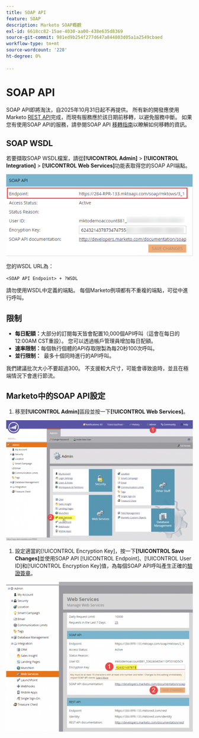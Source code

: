```yaml
---
title: SOAP API
feature: SOAP
description: Marketo SOAP概觀
exl-id: 6618cc82-15ae-4030-aa00-438e635d8369
source-git-commit: 981ed9b254f277d647a844803d05a1a2549cbaed
workflow-type: tm+mt
source-wordcount: '228'
ht-degree: 0%

---
```


# SOAP API

SOAP API即將淘汰，自2025年10月31日起不再提供。 所有新的開發應使用Marketo [REST API](../rest-api/rest-api.md)完成，而現有服務應於該日期前移轉，以避免服務中斷。 如果您有使用SOAP API的服務，請參閱SOAP API [移轉指南](./migration.md)以瞭解如何移轉的資訊。

## SOAP WSDL

若要擷取SOAP WSDL檔案，請從&#x200B;**[!UICONTROL Admin]** > **[!UICONTROL Integration]** > **[!UICONTROL Web Services]**&#x200B;功能表取得您的SOAP API端點。

![SOAP端點](assets/endpoint-soap.png)

您的WSDL URL為：

`<SOAP API Endpoint> + ?WSDL`

請勿使用WSDL中定義的端點。 每個Marketo例項都有不重複的端點，可從中進行呼叫。

## 限制

- **每日配額：**&#x200B;大部分的訂閱每天皆會配置10,000個API呼叫（這會在每日的12:00AM CST重設）。 您可以透過帳戶管理員增加每日配額。
- **速率限制：**&#x200B;每個執行個體的API存取限製為每20秒100次呼叫。
- **並行限制：**  最多十個同時進行的API呼叫。

我們建議批次大小不要超過300。 不支援較大尺寸，可能會導致逾時，並且在極端情況下會進行節流。

## Marketo中的SOAP API設定

1. 移至&#x200B;**[!UICONTROL Admin]**&#x200B;區段並按一下&#x200B;**[!UICONTROL Web Services]**。

![admin-web-services2](assets/admin-web-services2.png)

1. 設定適當的[!UICONTROL Encryption Key]，按一下&#x200B;**[!UICONTROL Save Changes]**&#x200B;並使用SOAP API [!UICONTROL Endpoint]、[!UICONTROL User ID]和[!UICONTROL Encryption Key]值，為每個SOAP API呼叫產生正確的[驗證簽章](authentication-signature.md)。

![admin-web-services3](assets/admin-web-services3.png)
